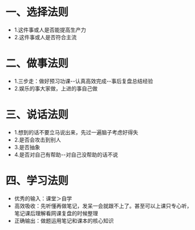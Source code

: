 # 一、选择法则
* 1.这件事或人是否能提高生产力
* 2.这件事或人是否符合主流

# 二、做事法则
* 1.三步走：做好预习功课--认真高效完成--事后复盘总结经验
* 2.娱乐的事大家做，上进的事自己做

# 三、说话法则
* 1.想到的话不要立马说出来，先过一遍脑子考虑好得失
* 2.是否会攻击到别人
* 3.是否抽象
* 4.是否对自己有帮助--对自己没帮助的话不说

# 四、学习法则
* 优秀的输入：课堂＞自学
* 高效吸收：先听懂再做笔记，发呆一会就跟不上了。甚至可以上课只专心听，笔记课后理解看网课复盘的时候整理
* 正确输出：做题运用笔记和课本的核心知识